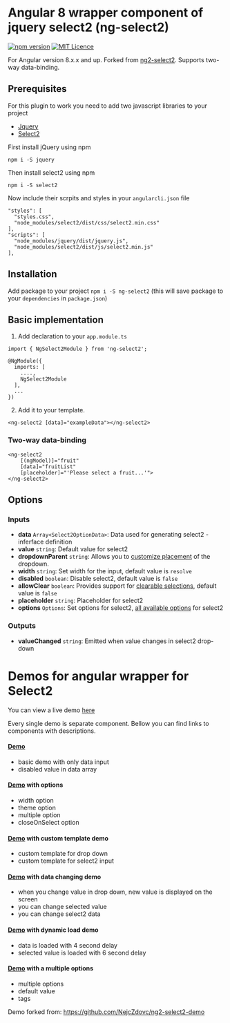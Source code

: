 # Angular 8 wrapper component of jquery select2 (ng-select2)

[![npm version](https://badge.fury.io/js/ng-select2.svg)](https://badge.fury.io/js/ng-select2) [![MIT Licence](https://badges.frapsoft.com/os/mit/mit.svg?v=103)](https://opensource.org/licenses/mit-license.php)

For Angular version 8.x.x and up. Forked from [ng2-select2](https://www.npmjs.com/package/ng2-select2). Supports two-way data-binding.

## Prerequisites

For this plugin to work you need to add two javascript libraries to your project
- [Jquery](https://jquery.com/download/)
- [Select2](https://select2.github.io/)

First install jQuery using npm

`npm i -S jquery`

Then install select2 using npm

`npm i -S select2`

Now include their scrpits and styles in your `angularcli.json` file
```
"styles": [
  "styles.css",
  "node_modules/select2/dist/css/select2.min.css"
],
"scripts": [
  "node_modules/jquery/dist/jquery.js",
  "node_modules/select2/dist/js/select2.min.js"
],
```

## Installation

Add package to your project `npm i -S ng-select2` (this will save package to your `dependencies` in `package.json`)


## Basic implementation

1) Add declaration to your `app.module.ts`
```
import { NgSelect2Module } from 'ng-select2';

@NgModule({
  imports: [
    ....,
    NgSelect2Module
  ],
  ...
})
```

2) Add it to your template.

```
<ng-select2 [data]="exampleData"></ng-select2>
```

### Two-way data-binding
```
<ng-select2 
	[(ngModel)]="fruit"
	[data]="fruitList"
	[placeholder]="'Please select a fruit...'">		
</ng-select2>
```


## Options

### Inputs
* **data** `Array<Select2OptionData>`: Data used for generating select2 - inferface definition
* **value** `string`: Default value for select2
* **dropdownParent** `string`: Allows you to [customize placement](https://select2.org/dropdown#dropdown-placement) of the dropdown.
* **width** `string`: Set width for the input, default value is `resolve`
* **disabled** `boolean`: Disable select2, default value is `false`
* **allowClear** `boolean`:  	Provides support for [clearable selections](https://select2.org/selections#clearable-selections), default value is `false`
* **placeholder** `string`: Placeholder for select2
* **options** `Options`: Set options for select2, [all available options](https://github.com/DefinitelyTyped/DefinitelyTyped/blob/4869992bc079b88280b9ff91213528904109e8ae/select2/index.d.ts#L40) for select2

### Outputs
* **valueChanged** `string`: Emitted when value changes in select2 drop-down

# Demos for angular wrapper for Select2

You can view a live demo [here](https://tealpartners.github.io/ng-select2)

Every single demo is separate component. Bellow you can find links to components with descriptions.

#### [Demo](https://github.com/tealpartners/ng-select2/tree/master/src/app/demos/basic)
- basic demo with only data input
- disabled value in data array

#### [Demo](https://github.com/tealpartners/ng-select2/tree/master/src/app/demos/options) with options
- width option
- theme option
- multiple option
- closeOnSelect option

#### [Demo](https://github.com/tealpartners/ng-select2/tree/master/src/app/demos/template) with custom template demo
- custom template for drop down
- custom template for select2 input

#### [Demo](https://github.com/tealpartners/ng-select2/tree/master/src/app/demos/change) with data changing demo
- when you change value in drop down, new value is displayed on the screen
- you can change selected value
- you can change select2 data

#### [Demo](https://github.com/tealpartners/ng-select2/tree/master/src/app/demos/dynamic) with dynamic load demo
- data is loaded with 4 second delay
- selected value is loaded with 6 second delay

#### [Demo](https://github.com/tealpartners/ng-select2/tree/master/src/app/demos/multiple) with a multiple options
- multiple options
- default value
- tags


Demo forked from: https://github.com/NejcZdovc/ng2-select2-demo
